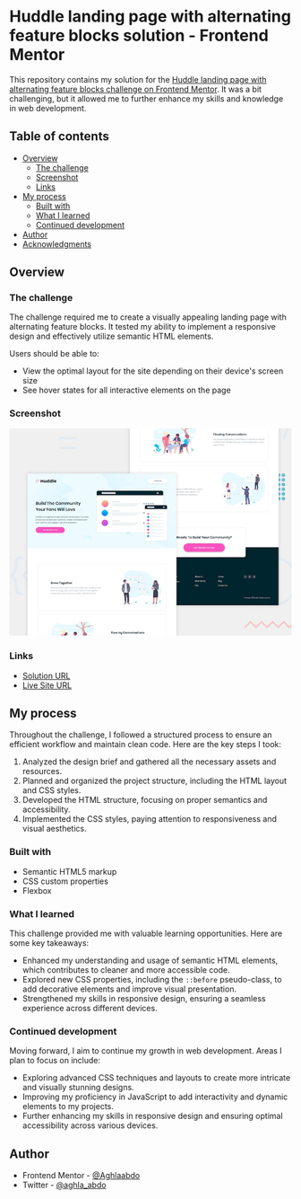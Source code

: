 #  Huddle landing page with alternating feature blocks solution - Frontend Mentor

This repository contains my solution for the [Huddle landing page with alternating feature blocks challenge on Frontend Mentor](https://www.frontendmentor.io/challenges/huddle-landing-page-with-alternating-feature-blocks-5ca5f5981e82137ec91a5100). It was a bit challenging, but it allowed me to further enhance my skills and knowledge in web development.

## Table of contents

- [Overview](#overview)
  - [The challenge](#the-challenge)
  - [Screenshot](#screenshot)
  - [Links](#links)
- [My process](#my-process)
  - [Built with](#built-with)
  - [What I learned](#what-i-learned)
  - [Continued development](#continued-development)
- [Author](#author)
- [Acknowledgments](#acknowledgments)

## Overview

### The challenge

The challenge required me to create a visually appealing landing page with alternating feature blocks. It tested my ability to implement a responsive design and effectively utilize semantic HTML elements.

Users should be able to:

- View the optimal layout for the site depending on their device's screen size
- See hover states for all interactive elements on the page

### Screenshot

![](images/screenshot.jpg)

### Links

- [Solution URL](https://www.frontendmentor.io/solutions/huddle-landing-page-with-alternating-feature-blocks-JlAlbjlGP-)
- [Live Site URL](https://aghlaabdo.github.io/Huddle-landing-page-feature-blocks/)

## My process

Throughout the challenge, I followed a structured process to ensure an efficient workflow and maintain clean code. Here are the key steps I took:

1. Analyzed the design brief and gathered all the necessary assets and resources.
2. Planned and organized the project structure, including the HTML layout and CSS styles.
3. Developed the HTML structure, focusing on proper semantics and accessibility.
4. Implemented the CSS styles, paying attention to responsiveness and visual aesthetics.

### Built with

- Semantic HTML5 markup
- CSS custom properties
- Flexbox

### What I learned

This challenge provided me with valuable learning opportunities. Here are some key takeaways:

- Enhanced my understanding and usage of semantic HTML elements, which contributes to cleaner and more accessible code.
- Explored new CSS properties, including the `::before` pseudo-class, to add decorative elements and improve visual presentation.
- Strengthened my skills in responsive design, ensuring a seamless experience across different devices.

### Continued development

Moving forward, I aim to continue my growth in web development. Areas I plan to focus on include:

- Exploring advanced CSS techniques and layouts to create more intricate and visually stunning designs.
- Improving my proficiency in JavaScript to add interactivity and dynamic elements to my projects.
- Further enhancing my skills in responsive design and ensuring optimal accessibility across various devices.

## Author

- Frontend Mentor - [@Aghlaabdo](https://www.frontendmentor.io/profile/Aghlaabdo)
- Twitter - [@aghla_abdo](https://twitter.com/aghla_abdo)
